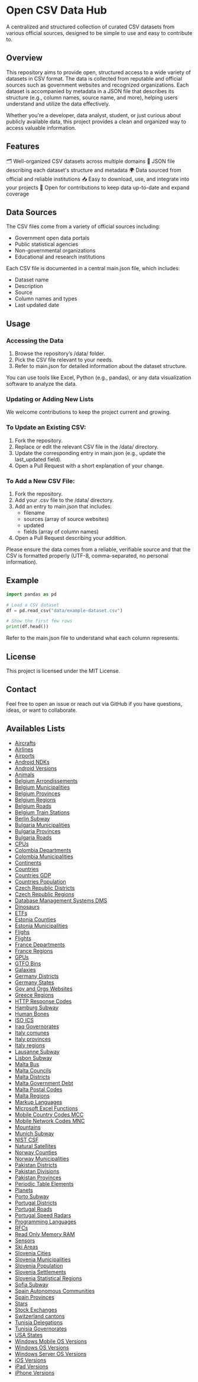 # Open CSV Data Hub

A centralized and structured collection of curated CSV datasets from various official sources, designed to be simple to use and easy to contribute to.

## Overview

This repository aims to provide open, structured access to a wide variety of datasets in CSV format. The data is collected from reputable and official sources such as government websites and recognized organizations. Each dataset is accompanied by metadata in a JSON file that describes its structure (e.g., column names, source name, and more), helping users understand and utilize the data effectively.

Whether you're a developer, data analyst, student, or just curious about publicly available data, this project provides a clean and organized way to access valuable information.

## Features

🗂 Well-organized CSV datasets across multiple domains
🧾 JSON file describing each dataset's structure and metadata
🌍 Data sourced from official and reliable institutions
📥 Easy to download, use, and integrate into your projects
🤝 Open for contributions to keep data up-to-date and expand coverage

## Data Sources

The CSV files come from a variety of official sources including:

- Government open data portals
- Public statistical agencies
- Non-governmental organizations
- Educational and research institutions

Each CSV file is documented in a central main.json file, which includes:

- Dataset name
- Description
- Source
- Column names and types
- Last updated date

## Usage

### Accessing the Data

1) Browse the repository’s /data/ folder.
2) Pick the CSV file relevant to your needs.
3) Refer to main.json for detailed information about the dataset structure.

You can use tools like Excel, Python (e.g., pandas), or any data visualization software to analyze the data.

### Updating or Adding New Lists

We welcome contributions to keep the project current and growing.

### To Update an Existing CSV:

1) Fork the repository.
2) Replace or edit the relevant CSV file in the /data/ directory.
3) Update the corresponding entry in main.json (e.g., update the last_updated field).
4) Open a Pull Request with a short explanation of your change.

### To Add a New CSV File:

1) Fork the repository.
1) Add your .csv file to the /data/ directory.
1) Add an entry to main.json that includes:
    - filename
    - sources (array of source websites)
    - updated
    - fields (array of column names)
4) Open a Pull Request describing your addition.

Please ensure the data comes from a reliable, verifiable source and that the CSV is formatted properly (UTF-8, comma-separated, no personal information).

## Example

```python
import pandas as pd

# Load a CSV dataset
df = pd.read_csv("data/example-dataset.csv")

# Show the first few rows
print(df.head())
```

Refer to the main.json file to understand what each column represents.

## License

This project is licensed under the MIT License.

## Contact

Feel free to open an issue or reach out via GitHub if you have questions, ideas, or want to collaborate.

## Availables Lists
- [Aircrafts](data/aircrafts.csv)
- [Airlines](data/airlines.csv)
- [Airports](data/airports.csv)
- [Android NDKs](data/android_ndks.csv.csv)
- [Android Versions](data/android_versions.csv.csv)
- [Animals](data/animals.csv.csv)
- [Belgium Arrondissements](data/belgium_arrondissements.csv.csv)
- [Belgium Municipalities](data/belgium_municipalities.csv.csv)
- [Belgium Provinces](data/belgium_provinces.csv.csv)
- [Belgium Regions](data/belgium_regions.csv.csv)
- [Belgium Roads](data/belgium_roads.csv.csv)
- [Belgium Train Stations](data/belgium_train_stations.csv.csv)
- [Berlin Subway](data/berlin_subway.csv.csv)
- [Bulgaria Municipalities](data/bulgaria_municipalities.csv.csv)
- [Bulgaria Provinces](data/bulgaria_provinces.csv.csv)
- [Bulgaria Roads](data/bulgaria_roads.csv.csv)
- [CPUs](data/cpus.csv.csv)
- [Colombia Departments](data/colombia_departments.csv.csv)
- [Colombia Municipalities](data/colombia_municipalities.csv.csv)
- [Continents](data/continents.csv.csv)
- [Countries](data/countries.csv.csv)
- [Countries GDP](data/countries_gdp.csv.csv)
- [Countries Population](data/countries_population.csv.csv)
- [Czech Republic Districts](data/czech_republic_districts.csv.csv)
- [Czech Republic Regions](data/czech_republic_regions.csv.csv)
- [Database Management Systems DMS](data/database_management_systems.csv.csv)
- [Dinosaurs](data/dinosaurs.csv)
- [ETFs](data/etfs.csv.csv)
- [Estonia Counties](data/estonia_counties.csv.csv)
- [Estonia Municipalities](data/estonia_municipalities.csv.csv)
- [Flighs](data/flights.csv.csv)
- [Flights](data/flights.csv.csv)
- [France Departments](data/france_departments.csv.csv)
- [France Regions](data/france_regions.csv.csv)
- [GPUs](data/gpus.csv.csv)
- [GTFO Bins](data/gtfo_bins.csv.csv)
- [Galaxies](data/galaxies.csv.csv)
- [Germany Districts](data/germany_districts.csv.csv)
- [Germany States](data/germany_states.csv.csv)
- [Gov and Orgs Websites](data/websites.csv.csv)
- [Greece Regions](data/greece_regions.csv.csv)
- [HTTP Response Codes](data/http_response_codes.csv.csv)
- [Hamburg Subway](data/hamburg_subway.csv.csv)
- [Human Bones](data/human_bones.csv.csv)
- [ISO ICS](data/iso_ICS.csv.csv)
- [Iraq Governorates](data/iraq_governorates.csv.csv)
- [Italy comunes](data/italy_comunes.csv.csv)
- [Italy provinces](data/italy_provinces.csv.csv)
- [Italy regions](data/italy_regions.csv.csv)
- [Lausanne Subway](data/lausanne_subway.csv.csv)
- [Lisbon Subway](data/lisbon_subway.csv.csv)
- [Malta Bus](data/malta_bus.csv.csv)
- [Malta Councils](data/malta_councils.csv.csv)
- [Malta Districts](data/malta_districts.csv.csv)
- [Malta Government Debt](data/malta_government_debt.csv.csv)
- [Malta Postal Codes](data/malta_postal_codes.csv.csv)
- [Malta Regions](data/malta_regions.csv.csv)
- [Markup Languages](data/markup_languages.csv.csv)
- [Microsoft Excel Functions](data/microsoft_excel_functions.csv.csv)
- [Mobile Country Codes MCC](data/mobile_country_codes_MCC.csv.csv)
- [Mobile Network Codes MNC](data/mobile_network_codes_MNC.csv.csv)
- [Mountains](data/mountains.csv.csv)
- [Munich Subway](data/munich_subway.csv.csv)
- [NIST CSF](data/nist_csf.csv.csv)
- [Natural Satellites](data/natural_satellites.csv.csv)
- [Norway Counties](data/norway_counties.csv.csv)
- [Norway Municipalities](data/norway_municipalities.csv.csv)
- [Pakistan Districts](data/pakistan_districts.csv.csv)
- [Pakistan Divisions](data/pakistan_divisions.csv.csv)
- [Pakistan Provinces](data/pakistan_provinces.csv.csv)
- [Periodic Table Elements](data/periodic_table_elements.csv.csv)
- [Planets](data/planets.csv.csv)
- [Porto Subway](data/porto_subway.csv.csv)
- [Portugal Districts](data/portugal_districts.csv.csv)
- [Portugal Roads](data/portugal_roads.csv.csv)
- [Portugal Speed Radars](data/portugal_speed_radars.csv.csv)
- [Programming Languages](data/programming_languages.csv.csv)
- [RFCs](data/request_for_comments.csv.csv)
- [Read Only Memory RAM](data/ram.csv.csv)
- [Sensors](data/sensors.csv.csv)
- [Ski Areas](data/ski_areas.csv.csv)
- [Slovenia Cities](data/slovenia_cities.csv.csv)
- [Slovenia Municipalities](data/slovenia_municipalities.csv.csv)
- [Slovenia Population](data/slovenia_population.csv.csv)
- [Slovenia Settlements](data/slovenia_settlements.csv.csv)
- [Slovenia Statistical Regions](data/slovenia_statistical_regions.csv.csv)
- [Sofia Subway](data/sofia_subway.csv.csv)
- [Spain Autonomous Communities](data/spain_autonomous_communities.csv.csv)
- [Spain Provinces](data/spain_provinces.csv.csv)
- [Stars](data/stars.csv.csv)
- [Stock Exchanges](data/stock_exchanges.csv.csv)
- [Switzerland cantons](data/switzerland_cantons.csv.csv)
- [Tunisia Delegations](data/tunisia_delegations.csv.csv)
- [Tunisia Governorates](data/tunisia_governorates.csv.csv)
- [USA States](data/usa_states.csv.csv)
- [Windows Mobile OS Versions](data/windows_mobile_os_versions.csv.csv)
- [Windows OS Versions](data/windows_os_versions.csv.csv)
- [Windows Server OS Versions](data/windows_server_os_versions.csv.csv)
- [iOS Versions](data/ios_versions.csv.csv)
- [iPad Versions](data/ipad_versions.csv.csv)
- [iPhone Versions](data/iphone_versions.csv.csv)